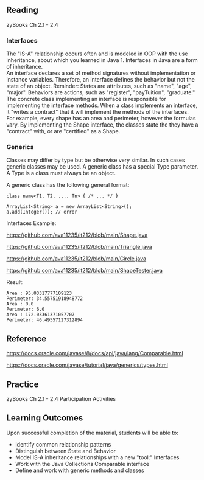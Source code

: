 ## Reading

zyBooks Ch 2.1 - 2.4


### Interfaces

The "IS-A" relationship occurs often and is modeled in OOP with the use inheritance, about which you learned in Java 1.
Interfaces in Java are a form of inheritance.  
An interface declares a set of method signatures without implementation  or instance variables. Therefore, an interface defines the behavior but not the state of an object.
Reminder: States are attributes, such as "name", "age", "major". Behaviors are actions, such as "register", "payTuition", "graduate."
The concrete class implementing an interface is responsible for implementing the interface methods.
When a class implements an interface, it "writes a contract" that it will implement the methods of the interfaces.
For example, every shape has an area and perimeter, however the formulas vary.
By implementing the Shape interface, the classes state the they have a "contract" with, or are "certified" as a Shape.

### Generics

Classes may differ by type but be otherwise very similar. In such cases generic classes may be used. 
A generic class has a special Type parameter. A Type is a class must always be an object.

A generic class has the following general format:

```
class name<T1, T2, ..., Tn> { /* ... */ }
```

```
ArrayList<String> a = new ArrayList<String>();
a.add(Integer()); // error
```

Interfaces Example:

https://github.com/ava11235/it212/blob/main/Shape.java

https://github.com/ava11235/it212/blob/main/Triangle.java

https://github.com/ava11235/it212/blob/main/Circle.java

https://github.com/ava11235/it212/blob/main/ShapeTester.java


Result:

```
Area : 95.03317777109123
Perimeter: 34.55751918948772
Area : 0.0
Perimeter: 6.0
Area : 172.03361371057707
Perimeter: 46.49557127312894 
```

## Reference
https://docs.oracle.com/javase/8/docs/api/java/lang/Comparable.html

https://docs.oracle.com/javase/tutorial/java/generics/types.html

## Practice
zyBooks Ch 2.1 - 2.4 Participation Activities

## Learning Outcomes
Upon successful completion of the material, students will be able to:

* Identify common relationship patterns 
* Distinguish between State and Behavior
* Model IS-A inheritance relationships with a new "tool:" Interfaces
* Work with the Java Collections Comparable interface
* Define and work with generic methods and classes
